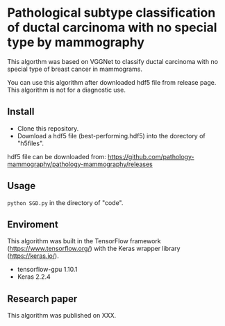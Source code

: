 # Pathological subtype classification of ductal carcinoma with no special type by mammography
This algorthm was based on VGGNet to classify ductal carcinoma with no special type of breast cancer in mammograms.

You can use this algorithm after downloaded hdf5 file from release page.
This algorithm is not for a diagnostic use.

## Install

- Clone this repository.
- Download a hdf5 file (best-performing.hdf5) into the dorectory of "h5files".

hdf5 file can be downloaded from:
https://github.com/pathology-mammography/pathology-mammography/releases


## Usage
`python SGD.py` in the directory of "code". 

## Enviroment
This algorithm was built in the TensorFlow framework (https://www.tensorflow.org/) with the Keras wrapper library (https://keras.io/).

- tensorflow-gpu 1.10.1
- Keras 2.2.4

## Research paper
This algorithm was published on XXX.

